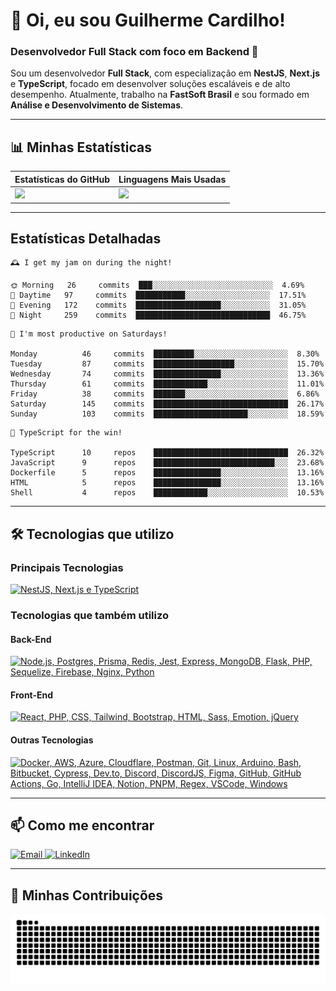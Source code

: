 # 👋 Oi, eu sou Guilherme Cardilho!

### Desenvolvedor Full Stack com foco em Backend 🚀

Sou um desenvolvedor **Full Stack**, com especialização em **NestJS**, **Next.js** e **TypeScript**, focado em desenvolver soluções escaláveis e de alto desempenho. Atualmente, trabalho na **FastSoft Brasil** e sou formado em **Análise e Desenvolvimento de Sistemas**.

---

## 📊 Minhas Estatísticas

| Estatísticas do GitHub | Linguagens Mais Usadas |
|------------------------|------------------------|
| <img src="https://github-readme-stats-nine-gamma-40.vercel.app/api?username=guicardilho&locale=pt-BR&hide_rank=true&rank_icon=github&show_icons=true&include_all_commits=true&hide=stars,issues,contribs&show=prs_merged&api_domain=https://github-readme-stats-nine-gamma-40.vercel.app&theme=dark" width="650"/> | <img src="https://github-readme-stats.vercel.app/api/top-langs/?username=guicardilho&layout=compact&theme=dark&include_all_commits=true&locale=pt-BR" width="340"/> |


---

## Estatísticas Detalhadas

<!-- README-STATS:START -->

```
🕰️ I get my jam on during the night!

🌞 Morning  	26     commits	███░░░░░░░░░░░░░░░░░░░░░░░░░░░	4.69%
🌆 Daytime  	97     commits	███████████░░░░░░░░░░░░░░░░░░░	17.51%
🌃 Evening  	172    commits	███████████████████░░░░░░░░░░░	31.05%
🌙 Night    	259    commits	██████████████████████████████	46.75%
```

```
📅 I'm most productive on Saturdays!

Monday      	46     commits	█████████░░░░░░░░░░░░░░░░░░░░░	8.30%
Tuesday     	87     commits	██████████████████░░░░░░░░░░░░	15.70%
Wednesday   	74     commits	███████████████░░░░░░░░░░░░░░░	13.36%
Thursday    	61     commits	████████████░░░░░░░░░░░░░░░░░░	11.01%
Friday      	38     commits	███████░░░░░░░░░░░░░░░░░░░░░░░	6.86%
Saturday    	145    commits	██████████████████████████████	26.17%
Sunday      	103    commits	█████████████████████░░░░░░░░░	18.59%
```

```
🧪 TypeScript for the win!

TypeScript  	10     repos	██████████████████████████████	26.32%
JavaScript  	9      repos	███████████████████████████░░░	23.68%
Dockerfile  	5      repos	███████████████░░░░░░░░░░░░░░░	13.16%
HTML        	5      repos	███████████████░░░░░░░░░░░░░░░	13.16%
Shell       	4      repos	████████████░░░░░░░░░░░░░░░░░░	10.53%
```

<!-- README-STATS:END -->

---

## 🛠️ Tecnologias que utilizo

### **Principais Tecnologias**
[![NestJS, Next.js e TypeScript](https://skillicons.dev/icons?i=nestjs,nextjs,typescript&theme=dark)](https://skillicons.dev)

### **Tecnologias que também utilizo**

#### **Back-End**
[![Node.js, Postgres, Prisma, Redis, Jest, Express, MongoDB, Flask, PHP, Sequelize, Firebase, Nginx, Python](https://skillicons.dev/icons?i=nodejs,postgres,prisma,redis,jest,express,mongodb,flask,php,sequelize,firebase,nginx,py&theme=dark)](https://skillicons.dev)

#### **Front-End**
[![React, PHP, CSS, Tailwind, Bootstrap, HTML, Sass, Emotion, jQuery](https://skillicons.dev/icons?i=react,php,css,tailwind,bootstrap,html,sass,emotion,jquery&theme=dark)](https://skillicons.dev)

#### **Outras Tecnologias**
[![Docker, AWS, Azure, Cloudflare, Postman, Git, Linux, Arduino, Bash, Bitbucket, Cypress, Dev.to, Discord, DiscordJS, Figma, GitHub, GitHub Actions, Go, IntelliJ IDEA, Notion, PNPM, Regex, VSCode, Windows](https://skillicons.dev/icons?i=docker,aws,azure,cloudflare,postman,git,linux,arduino,bash,bitbucket,cypress,devto,discord,discordjs,figma,github,githubactions,go,idea,notion,pnpm,regex,vscode,windows&theme=dark)](https://skillicons.dev)

---

## 📫 Como me encontrar

<p align="start">
  <a href="mailto:gui_cardilho@hotmail.com">
    <img src="https://img.shields.io/badge/-Email-%23333?style=for-the-badge&logo=gmail&logoColor=white" alt="Email">
  </a>
  <a href="https://www.linkedin.com/in/guilherme-cardilho" target="_blank">
    <img src="https://img.shields.io/badge/-LinkedIn-%230077B5?style=for-the-badge&logo=linkedin&logoColor=white" alt="LinkedIn">
  </a>
</p>

---

## 🐍 Minhas Contribuições

<picture>
  <source media="(prefers-color-scheme: dark)" srcset="https://raw.githubusercontent.com/GuiCardilho/GuiCardilho/output/github-snake-dark.svg" />
  <source media="(prefers-color-scheme: light)" srcset="https://raw.githubusercontent.com/GuiCardilho/GuiCardilho/output/github-snake.svg" />
  <img alt="github-snake" src="https://raw.githubusercontent.com/GuiCardilho/GuiCardilho/output/github-snake.svg" />
</picture>
